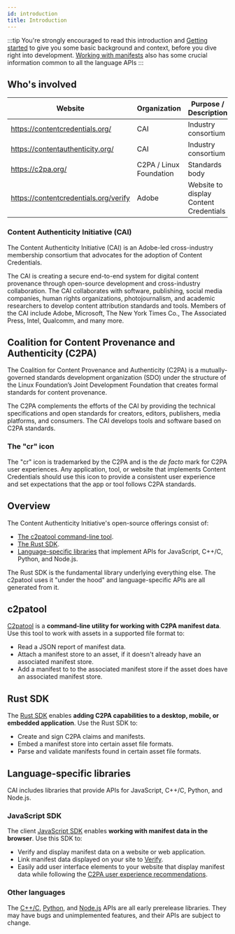 ```yaml
---
id: introduction
title: Introduction
---
```


:::tip
You're strongly encouraged to read this introduction and [Getting started](getting-started) to give you some basic background and context, before you dive right into development.  [Working with manifests](manifest/understanding-manifest) also has some crucial information common to all the language APIs
:::

## Who's involved

| Website | Organization | Purpose / Description |
|---|---|---|
| https://contentcredentials.org/ | CAI | Industry consortium |
| https://contentauthenticity.org/ | CAI|  Industry consortium |
| https://c2pa.org/ | C2PA / Linux Foundation | Standards body |
| https://contentcredentials.org/verify | Adobe | Website to display Content Credentials |

### Content Authenticity Initiative (CAI)

The Content Authenticity Initiative (CAI) is an Adobe-led cross-industry membership consortium that advocates for the adoption of Content Credentials.  

The CAI is creating a secure end-to-end system for digital content provenance through open-source development and cross-industry collaboration. The CAI collaborates with software, publishing, social media companies, human rights organizations, photojournalism, and academic researchers to develop content attribution standards and tools. Members of the CAI include Adobe, Microsoft, The New York Times Co., The Associated Press, Intel, Qualcomm, and many more.  


## Coalition for Content Provenance and Authenticity (C2PA)

The Coalition for Content Provenance and Authenticity (C2PA) is a mutually-governed standards development organization (SDO) under the structure of the Linux Foundation’s Joint Development Foundation that creates formal standards for  content provenance. 

The C2PA complements the efforts of the CAI by providing the technical specifications and open standards for creators, editors, publishers, media platforms, and consumers. The CAI develops tools and software based on C2PA standards.

### The "cr" icon

The "cr" icon is trademarked by the C2PA and is the _de facto_ mark for C2PA user experiences. Any application, tool, or website that implements Content Credentials should use this icon to provide a consistent user experience and set expectations that the app or tool follows C2PA standards.


## Overview

The Content Authenticity Initiative's open-source offerings consist of:

- [The c2patool command-line tool](#c2pa-tool).
- [The Rust SDK](#rust-sdk).
- [Language-specific libraries](#language-specific-libraries) that implement APIs for JavaScript, C++/C, Python, and Node.js.

The Rust SDK is the fundamental library underlying everything else.  The c2patool uses it "under the hood" and language-specific APIs are all generated from it.

## c2patool

[C2patool](c2patool) is a **command-line utility for working with C2PA manifest data**. Use this tool to work with assets in a supported file format to:

- Read a JSON report of manifest data.
- Attach a manifest store to an asset, if it doesn't already have an associated manifest store.
- Add a manifest to to the associated manifest store if the asset does have an associated manifest store.

## Rust SDK

The [Rust SDK](rust-sdk) enables **adding C2PA capabilities to a desktop, mobile, or embedded application**. Use the Rust SDK to:

- Create and sign C2PA claims and manifests.
- Embed a manifest store into certain asset file formats.
- Parse and validate manifests found in certain asset file formats.

## Language-specific libraries

CAI includes libraries that provide APIs for JavaScript, C++/C, Python, and Node.js.

### JavaScript SDK

The client [JavaScript SDK](js-sdk/getting-started/overview) enables **working with manifest data in the browser**. Use this SDK to:

- Verify and display manifest data on a website or web application.
- Link manifest data displayed on your site to [Verify](https://verify.contentauthenticity.org/).
- Easily add user interface elements to your website that display manifest data while following the [C2PA user experience recommendations](https://c2pa.org/specifications/specifications/1.0/ux/UX_Recommendations.html).

### Other languages

The [C++/C](c2pa-c), [Python](c2pa-python), and [Node.js](c2pa-node) APIs are all early prerelease libraries. They may have bugs and unimplemented features, and their APIs are subject to change.
